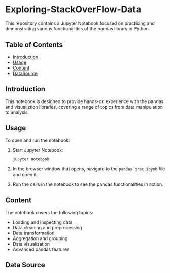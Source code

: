 # Exploring-StackOverFlow-Data

This repository contains a Jupyter Notebook focused on practicing and demonstrating various functionalities of the pandas library in Python.

## Table of Contents

- [Introduction](#introduction)
- [Usage](#usage)
- [Content](#content)
- [DataSource](#datasource)

## Introduction

This notebook is designed to provide hands-on experience with the pandas and visualiztion libraries, covering a range of topics from data manipulation to analysis.

## Usage

To open and run the notebook:

1. Start Jupyter Notebook:

    ```bash
    jupyter notebook
    ```

2. In the browser window that opens, navigate to the `pandas prac.ipynb` file and open it.

3. Run the cells in the notebook to see the pandas functionalities in action.

## Content

The notebook covers the following topics:

- Loading and inspecting data
- Data cleaning and preprocessing
- Data transformation
- Aggregation and grouping
- Data visualization
- Advanced pandas features

## Data Source



